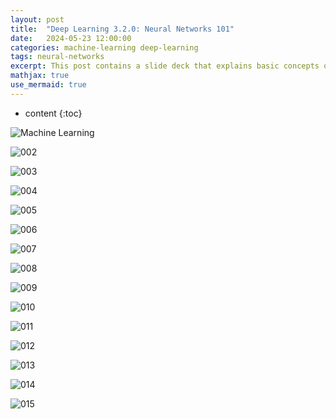 ```yaml
---
layout: post
title:  "Deep Learning 3.2.0: Neural Networks 101"
date:   2024-05-23 12:00:00
categories: machine-learning deep-learning
tags: neural-networks
excerpt: This post contains a slide deck that explains basic concepts of Machine Learning with a focus on Nueural Networks.
mathjax: true
use_mermaid: true
---
```


* content
{:toc}


![Machine Learning](/assets/images/ML/000/001.png)

![002](/assets/images/ML/000/002.png)

![003](/assets/images/ML/000/003.png)

![004](/assets/images/ML/000/004.png)

![005](/assets/images/ML/000/005.png)

![006](/assets/images/ML/000/006.png)

![007](/assets/images/ML/000/007.png)

![008](/assets/images/ML/000/008.png)

![009](/assets/images/ML/000/009.png)

![010](/assets/images/ML/000/010.png)

![011](/assets/images/ML/000/011.png)

![012](/assets/images/ML/000/012.png)

![013](/assets/images/ML/000/013.png)

![014](/assets/images/ML/000/014.png)

![015](/assets/images/ML/000/015.png)



